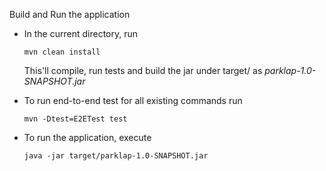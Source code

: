 Build and Run the application

- In the current directory, run 
    
    `mvn clean install`
  
  This'll compile, run tests and build the jar under target/ as _parklap-1.0-SNAPSHOT.jar_

- To run end-to-end test for all existing commands run
    
    `mvn -Dtest=E2ETest test`

- To run the application, execute
    
    `java -jar target/parklap-1.0-SNAPSHOT.jar`
